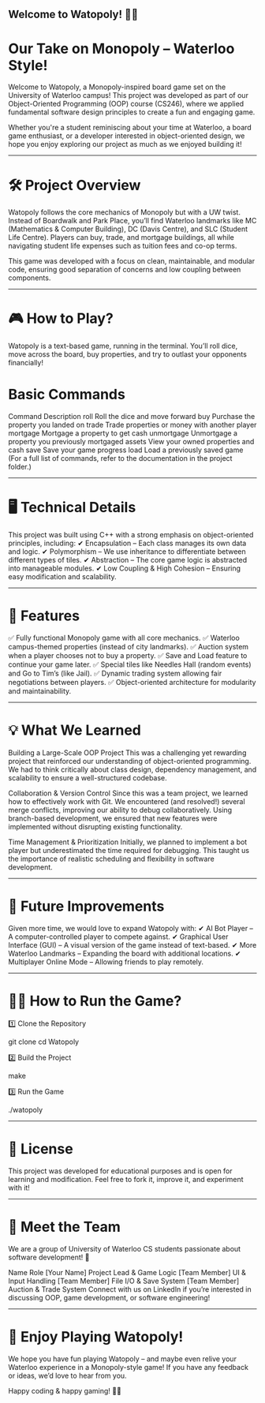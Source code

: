## Welcome to Watopoly! 🎉🎲
# Our Take on Monopoly – Waterloo Style!

Welcome to Watopoly, a Monopoly-inspired board game set on the University of Waterloo campus! This project was developed as part of our Object-Oriented Programming (OOP) course (CS246), where we applied fundamental software design principles to create a fun and engaging game.

Whether you're a student reminiscing about your time at Waterloo, a board game enthusiast, or a developer interested in object-oriented design, we hope you enjoy exploring our project as much as we enjoyed building it!

-------------------------------------------------------------------------------------
# 🛠️ Project Overview
Watopoly follows the core mechanics of Monopoly but with a UW twist. Instead of Boardwalk and Park Place, you’ll find Waterloo landmarks like MC (Mathematics & Computer Building), DC (Davis Centre), and SLC (Student Life Centre). Players can buy, trade, and mortgage buildings, all while navigating student life expenses such as tuition fees and co-op terms.

This game was developed with a focus on clean, maintainable, and modular code, ensuring good separation of concerns and low coupling between components.

-------------------------------------------------------------------------------------
# 🎮 How to Play?
Watopoly is a text-based game, running in the terminal. You’ll roll dice, move across the board, buy properties, and try to outlast your opponents financially!

# Basic Commands
Command	Description
roll	Roll the dice and move forward
buy	Purchase the property you landed on
trade	Trade properties or money with another player
mortgage	Mortgage a property to get cash
unmortgage	Unmortgage a property you previously mortgaged
assets	View your owned properties and cash
save <filename>	Save your game progress
load <filename>	Load a previously saved game
(For a full list of commands, refer to the documentation in the project folder.)

-------------------------------------------------------------------------------------
# 🖥️ Technical Details
This project was built using C++ with a strong emphasis on object-oriented principles, including:
✔ Encapsulation – Each class manages its own data and logic.
✔ Polymorphism – We use inheritance to differentiate between different types of tiles.
✔ Abstraction – The core game logic is abstracted into manageable modules.
✔ Low Coupling & High Cohesion – Ensuring easy modification and scalability.

-------------------------------------------------------------------------------------
# 📌 Features
✅ Fully functional Monopoly game with all core mechanics.
✅ Waterloo campus-themed properties (instead of city landmarks).
✅ Auction system when a player chooses not to buy a property.
✅ Save and Load feature to continue your game later.
✅ Special tiles like Needles Hall (random events) and Go to Tim’s (like Jail).
✅ Dynamic trading system allowing fair negotiations between players.
✅ Object-oriented architecture for modularity and maintainability.

-------------------------------------------------------------------------------------
# 💡 What We Learned
Building a Large-Scale OOP Project
This was a challenging yet rewarding project that reinforced our understanding of object-oriented programming. We had to think critically about class design, dependency management, and scalability to ensure a well-structured codebase.

Collaboration & Version Control
Since this was a team project, we learned how to effectively work with Git. We encountered (and resolved!) several merge conflicts, improving our ability to debug collaboratively. Using branch-based development, we ensured that new features were implemented without disrupting existing functionality.

Time Management & Prioritization
Initially, we planned to implement a bot player but underestimated the time required for debugging. This taught us the importance of realistic scheduling and flexibility in software development.

-------------------------------------------------------------------------------------
# 🚀 Future Improvements
Given more time, we would love to expand Watopoly with:
✔ AI Bot Player – A computer-controlled player to compete against.
✔ Graphical User Interface (GUI) – A visual version of the game instead of text-based.
✔ More Waterloo Landmarks – Expanding the board with additional locations.
✔ Multiplayer Online Mode – Allowing friends to play remotely.

-------------------------------------------------------------------------------------
# 👨‍💻 How to Run the Game?
1️⃣ Clone the Repository

git clone <repository-link>
cd Watopoly

2️⃣ Build the Project

make

3️⃣ Run the Game

./watopoly

-------------------------------------------------------------------------------------
# 📜 License
This project was developed for educational purposes and is open for learning and modification. Feel free to fork it, improve it, and experiment with it!

-------------------------------------------------------------------------------------
# 🤝 Meet the Team
We are a group of University of Waterloo CS students passionate about software development! 🚀

Name	Role
[Your Name]	Project Lead & Game Logic
[Team Member]	UI & Input Handling
[Team Member]	File I/O & Save System
[Team Member]	Auction & Trade System
Connect with us on LinkedIn if you’re interested in discussing OOP, game development, or software engineering!

-------------------------------------------------------------------------------------
# 🎉 Enjoy Playing Watopoly!
We hope you have fun playing Watopoly – and maybe even relive your Waterloo experience in a Monopoly-style game! If you have any feedback or ideas, we’d love to hear from you.

Happy coding & happy gaming! 🎲🚀
